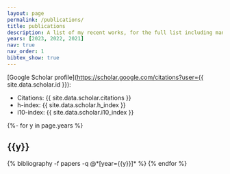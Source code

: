 ```yaml
---
layout: page
permalink: /publications/
title: publications
description: A list of my recent works, for the full list including many-author publications see my <a href='https://scholar.google.com/citations?user=X550jHAAAAAJ&hl=en'>Google Scholar profile</a>
years: [2023, 2022, 2021]
nav: true
nav_order: 1
bibtex_show: true
---
```

<!-- _pages/publications.md -->

[Google Scholar profile](https://scholar.google.com/citations?user={{ site.data.scholar.id }}):

* Citations: {{ site.data.scholar.citations }}
* h-index: {{ site.data.scholar.h_index }}
* i10-index: {{ site.data.scholar.i10_index }}

<div class="publications">

{%- for y in page.years %}
  <h2 class="year">{{y}}</h2>
  {% bibliography -f papers -q @*[year={{y}}]* %}
{% endfor %}

</div>
